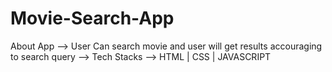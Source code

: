# Movie-Search-App
About App --> User Can search movie and user will get results accouraging to search query --> Tech Stacks --> HTML | CSS | JAVASCRIPT 
